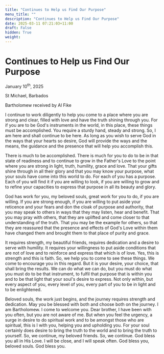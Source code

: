 ```yaml
---
title: "Continues to Help us Find Our Purpose"
menu_title: ""
description: "Continues to Help us Find Our Purpose"
date: 2025-03-11 07:21:03+11:00
draft: False
hidden: True
weight:
---
```

# Continues to Help us Find Our Purpose

January 10<sup>th</sup>, 2025

St Michael, Barbados

Bartholomew received by Al Fike

I continue to work diligently to help you come to a place where you are strong and clear, filled with love and have the truth shining through you. For if you are to be God's instruments in the world, in this place, these things must be accomplished. You require a sturdy hand, steady and strong. So, I am here and shall continue to be here. As long as you wish to serve God in the ways that your hearts so desire, God will provide the ways and the means, the guidance and the presence that will help you accomplish this.

There is much to be accomplished. There is much for you to do to be in that state of readiness and to continue to grow in the Father's Love to the point where you are strong in light, truth, humility, grace and love. That your gifts shine through in all their glory and that you may know your purpose, what your souls have come into this world to do. For each of you has a purpose. Each of you will find it if you are willing to look, if you are willing to grow and to refine your capacities to express that purpose in all its beauty and glory.

God has work for you, my beloved souls, great work for you to do, if you are willing. If you are strong enough, if you are willing to put aside your reticence and your fears and don the cloak of purpose and authority, that you may speak to others in ways that they may listen, hear and benefit. That you may pray with others, that they are uplifted and come closer to that understanding of the truth. That you may be the example for others, so that they are reassured that the presence and effects of God's Love within them have changed them and brought them to that place of purity and grace.

It requires strength, my beautiful friends, requires dedication and a desire to serve with humility. It requires your willingness to put aside conditions that are not of love and to reinforce and express that which is of love. Yes, this is strength and this is faith. So, we help you to come to see these things. We come to encourage you in this regard. But it is your desire, your choice, that shall bring the results. We can do what we can do, but you must do what you must do to be that instrument, to fulfil that purpose that is within you and to be that light that your soul's desire to express. Not only within, but every aspect of you, every level of you, every part of you to be in light and to be enlightened.

Beloved souls, the work just begins, and the journey requires strength and dedication. May you be blessed with both and choose both on the journey. I am Bartholomew. I come to welcome you. Dear brother, I have been with you often, but you are not aware of me. But when you feel the urgency, a surge in desire to do spiritual work and to be amongst those who are spiritual, this is I with you, helping you and upholding you. For your soul certainly does desire to bring the truth to the world and to bring the truth to yourself. So, we continue, my beloved friends. So, we continue. God bless you all in His Love. I will be close, and I will speak often. God bless you, beloved souls. God bless you.

